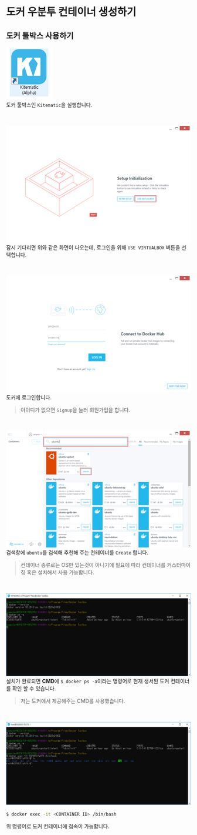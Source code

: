 # 도커 우분투 컨테이너 생성하기

## 도커 툴박스 사용하기

<img src="https://github.com/wkddnjset/ELK-Tutorial/blob/master/img/Kitematic_0.png"><br>
도커 툴박스인 `Kitematic`을 실행합니다.

<br><br>
<img src="https://github.com/wkddnjset/ELK-Tutorial/blob/master/img/Kitematic_1.png"><br>
잠시 기다리면 위와 같은 화면이 나오는데, 로그인을 위해 `USE VIRTUALBOX` 버튼을 선택합니다.

<br><br>
<img src="https://github.com/wkddnjset/ELK-Tutorial/blob/master/img/Kitematic_2.png"><br>
도커에 로그인합니다.
> 아이디가 없으면 `Signup`을 눌러 회원가입을 합니다.

<br><br>
<img src="https://github.com/wkddnjset/ELK-Tutorial/blob/master/img/Kitematic_3.png"><br>
검색창에 `ubuntu`를 검색해 추천해 주는 컨테이너를 `Create` 합니다.
> 컨테이너 종류로는 OS만 있는것이 아니기에 필요에 따라 컨테이너를 커스터마이징 혹은 설치해서 사용 가능합니다.

<br><br>
<img src="https://github.com/wkddnjset/ELK-Tutorial/blob/master/img/Kitematic_4.png"><br>
설치가 완료되면 **CMD**에 `$ docker ps -a`이라는 명령어로 현재 생서된 도커 컨테이너를 확인 할 수 있습니다.
> 저는 도커에서 제공해주는 CMD를 사용했습니다.

<br><br>
<img src="https://github.com/wkddnjset/ELK-Tutorial/blob/master/img/Kitematic_5.png"><br>
```bash
$ docker exec -it <CONTAINER ID> /bin/bash
```
위 명령어로 도커 컨테이너에 접속이 가능합니다.